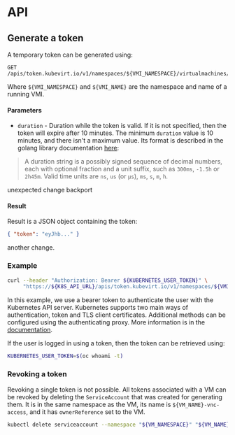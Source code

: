 # API

## Generate a token

A temporary token can be generated using:
```
GET /apis/token.kubevirt.io/v1/namespaces/${VMI_NAMESPACE}/virtualmachines/${VMI_NAME}/vnc
``` 
Where `${VMI_NAMESPACE}` and `${VMI_NAME}` are the namespace
and name of a running VMI.

#### Parameters
- `duration` - Duration while the token is valid. If it is not specified, then the token will expire after 10 minutes.
  The minimum `duration` value is 10 minutes, and there isn't a maximum value.
  Its format is described in the golang library documentation [here](https://pkg.go.dev/time@go1.19.13#ParseDuration):

> A duration string is a possibly signed sequence of
> decimal numbers, each with optional fraction and a unit suffix,
> such as `300ms`, `-1.5h` or `2h45m`.
> Valid time units are `ns`, `us` (or `µs`), `ms`, `s`, `m`, `h`.

unexpected change backport

#### Result
Result is a JSON object containing the token:
```json
{ "token": "eyJhb..." }
```

another change.

### Example
```bash
curl --header "Authorization: Bearer ${KUBERNETES_USER_TOKEN}" \
     "https://${K8S_API_URL}/apis/token.kubevirt.io/v1/namespaces/${VMI_NAMESPACE}/virtualmachines/${VMI_NAME}/vnc?duration=${DURATION}"
```

In this example, we use a bearer token to authenticate the user with the Kubernetes API server.
Kubernetes supports two main ways of authentication, token and TLS client certificates.
Additional methods can be configured using the authenticating proxy. 
More information is in the [documentation](https://kubernetes.io/docs/reference/access-authn-authz/authentication/#authentication-strategies).

If the user is logged in using a token, then the token can be retrieved using: 
```bash
KUBERNETES_USER_TOKEN=$(oc whoami -t)
```

### Revoking a token
Revoking a single token is not possible. 
All tokens associated with a VM can be revoked by deleting the `ServiceAccount` that was created for generating them.
It is in the same namespace as the VM, its name is `${VM_NAME}-vnc-access`, and it has `ownerReference` set to the VM.

```bash
kubectl delete serviceaccount --namespace "${VM_NAMESPACE}" "${VM_NAME}-vnc-access"
```
